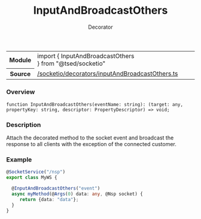 
<header class="symbol-info-header"><h1 id="inputandbroadcastothers">InputAndBroadcastOthers</h1><label class="symbol-info-type-label decorator">Decorator</label></header>
<!-- summary -->
<section class="symbol-info"><table class="is-full-width"><tbody><tr><th>Module</th><td><div class="lang-typescript"><span class="token keyword">import</span> { InputAndBroadcastOthers }&nbsp;<span class="token keyword">from</span>&nbsp;<span class="token string">"@tsed/socketio"</span></div></td></tr><tr><th>Source</th><td><a href="https://github.com/Romakita/ts-express-decorators/blob/v4.20.1/src//socketio/decorators/inputAndBroadcastOthers.ts#L0-L0">/socketio/decorators/inputAndBroadcastOthers.ts</a></td></tr></tbody></table></section>
<!-- overview -->


### Overview


<pre><code class="typescript-lang ">function <span class="token function">InputAndBroadcastOthers</span><span class="token punctuation">(</span>eventName<span class="token punctuation">:</span> <span class="token keyword">string</span><span class="token punctuation">)</span><span class="token punctuation">:</span> <span class="token punctuation">(</span>target<span class="token punctuation">:</span> <span class="token keyword">any</span><span class="token punctuation">,</span> propertyKey<span class="token punctuation">:</span> <span class="token keyword">string</span><span class="token punctuation">,</span> descriptor<span class="token punctuation">:</span> PropertyDescriptor<span class="token punctuation">)</span> => <span class="token keyword">void</span><span class="token punctuation">;</span></code></pre>


<!-- Parameters -->

<!-- Description -->


### Description

Attach the decorated method to the socket event and broadcast the response to all clients with the exception of the connected customer.

### Example

```typescript
@SocketService("/nsp")
export class MyWS {

  @InputAndBroadcastOthers("event")
  async myMethod(@Args(0) data: any, @Nsp socket) {
     return {data: "data"};
  }
}
```

<!-- Members -->

